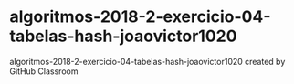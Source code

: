 # algoritmos-2018-2-exercicio-04-tabelas-hash-joaovictor1020
algoritmos-2018-2-exercicio-04-tabelas-hash-joaovictor1020 created by GitHub Classroom
